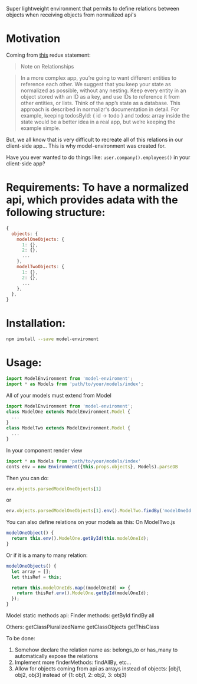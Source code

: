 Super lightweight environment that permits to define relations between objects when receiving objects from normalized api's

# Motivation

Coming from [this](http://redux.js.org/docs/basics/Reducers.html#note-on-relationships) redux statement: 

> Note on Relationships

> In a more complex app, you’re going to want different entities to reference each other. We suggest that you keep your state as normalized as possible, without any nesting. Keep every entity in an object stored with an ID as a key, and use IDs to reference it from other entities, or lists. Think of the app’s state as a database. This approach is described in normalizr's documentation in detail. For example, keeping todosById: { id -> todo } and todos: array<id> inside the state would be a better idea in a real app, but we’re keeping the example simple.

But, we all know that is very difficult to recreate all of this relations in our client-side app... This is why model-environment was created for.

Have you ever wanted to do things like: `user.company().employees()` in your client-side app?

# Requirements: To have a normalized api, which provides adata with the following structure:
```javascript
{
  objects: {
    modelOneObjects: {
      1: {},
      2: {},
      ...
    },
    modelTwoObjects: {
      1: {},
      2: {},
      ...
    },
  },
}
```

# Installation: 

```bash
npm install --save model-enviroment
```

# Usage: 

```javascript
import ModelEnvironment from 'model-enviroment';
import * as Models from 'path/to/your/models/index';
```

All of your models must extend from Model

```javascript
import ModelEnvironment from 'model-enviroment';
class ModelOne extends ModelEnvironment.Model {
  ...
}
class ModelTwo extends ModelEnvironment.Model {
  ...
}
```

In your component render view

```javascript
import * as Models from 'path/to/your/models/index'
conts env = new Environment({this.props.objects}, Models).parseDB
```
Then you can do:
```javascript
env.objects.parsedModelOneObjects[1]
```
or

```javascript
env.objects.parsedModelOneObjects[1].env().ModelTwo.findBy('modelOneId', 2);
```

You can also define relations on your models as this:
On ModelTwo.js

```javascript
modelOneObject() {
  return this.env().ModelOne.getById(this.modelOneId);
}
```

Or if it is a many to many relation:
```javascript
modelOneObjects() {
  let array = [];
  let thisRef = this;

  return this.modelOneIds.map((modelOneId) => {
    return thisRef.env().ModelOne.getById(modelOneId);
  });
}
```

Model static methods api:
Finder methods:
getById
findBy
all

Others:
getClassPluralizedName
getClassObjects
getThisClass

To be done:

1. Somehow declare the relation name as: belongs_to or has_many to automatically expose the relations
2. Implement more finderMethods: findAllBy, etc...
3. Allow for objects coming from api as arrays instead of objects: [obj1, obj2, obj3] instead of {1: obj1, 2: obj2, 3: obj3}
